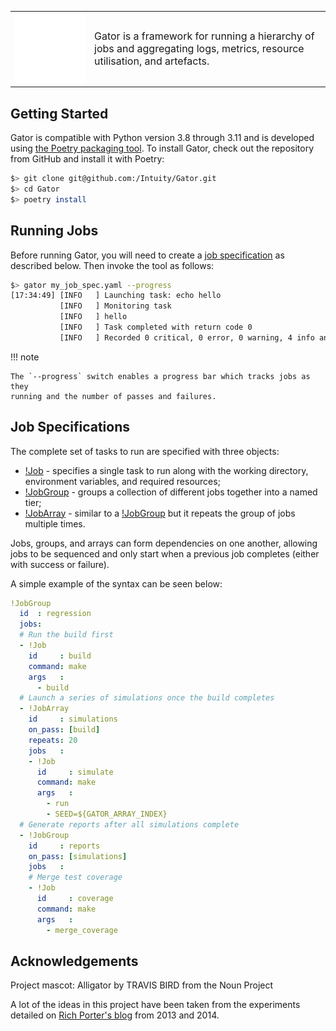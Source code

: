 <table style="border:none;">
    <tbody>
        <tr style="border:none;">
            <td style="border:none;width:25%;">
                <img src="assets/mascot_white.png" width="100%" />
            </td>
            <td style="border:none;font-size:16px;vertical-align:middle;">
                Gator is a framework for running a hierarchy of jobs and
                aggregating logs, metrics, resource utilisation, and artefacts.
            </td>
        </tr>
    </tbody>
</table>

## Getting Started

Gator is compatible with Python version 3.8 through 3.11 and is developed using
[the Poetry packaging tool](https://python-poetry.org). To install Gator, check
out the repository from GitHub and install it with Poetry:

```bash
$> git clone git@github.com:/Intuity/Gator.git
$> cd Gator
$> poetry install
```

## Running Jobs

Before running Gator, you will need to create a [job specification](#job-specifications)
as described below. Then invoke the tool as follows:

```bash
$> gator my_job_spec.yaml --progress
[17:34:49] [INFO   ] Launching task: echo hello
           [INFO   ] Monitoring task
           [INFO   ] hello
           [INFO   ] Task completed with return code 0
           [INFO   ] Recorded 0 critical, 0 error, 0 warning, 4 info and 2 debug messages
```

!!! note

    The `--progress` switch enables a progress bar which tracks jobs as they
    running and the number of passes and failures.

## Job Specifications

The complete set of tasks to run are specified with three objects:

 * [!Job](specs/job.md) - specifies a single task to run along with the working
   directory, environment variables, and required resources;
 * [!JobGroup](specs/job_group.md) - groups a collection of different jobs
   together into a named tier;
 * [!JobArray](specs/job_array.md) - similar to a [!JobGroup](specs/job_group.md)
   but it repeats the group of jobs multiple times.

Jobs, groups, and arrays can form dependencies on one another, allowing jobs to
be sequenced and only start when a previous job completes (either with success
or failure).

A simple example of the syntax can be seen below:

```yaml title="regression.yaml" linenums="1"
!JobGroup
  id  : regression
  jobs:
  # Run the build first
  - !Job
    id     : build
    command: make
    args   :
      - build
  # Launch a series of simulations once the build completes
  - !JobArray
    id     : simulations
    on_pass: [build]
    repeats: 20
    jobs   :
    - !Job
      id     : simulate
      command: make
      args   :
        - run
        - SEED=${GATOR_ARRAY_INDEX}
  # Generate reports after all simulations complete
  - !JobGroup
    id     : reports
    on_pass: [simulations]
    jobs   :
    # Merge test coverage
    - !Job
      id     : coverage
      command: make
      args   :
        - merge_coverage
```

## Acknowledgements

Project mascot: Alligator by TRAVIS BIRD from the Noun Project

A lot of the ideas in this project have been taken from the experiments detailed
on [Rich Porter's blog](http://dungspreader.blogspot.com) from 2013 and 2014.
